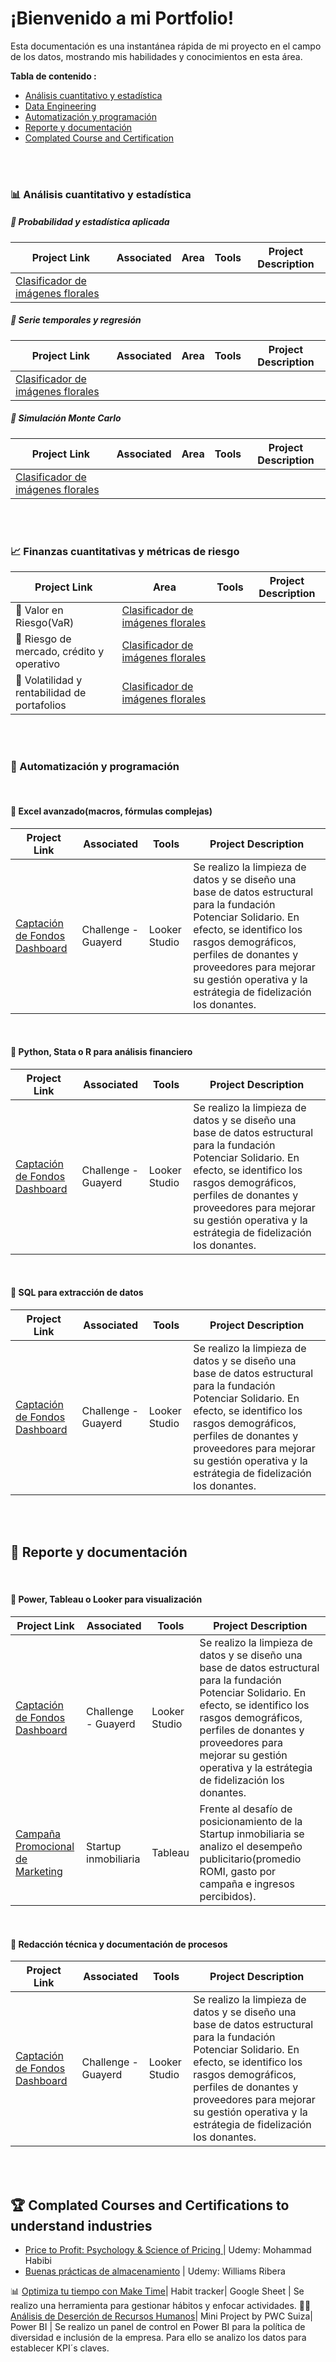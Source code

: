# ¡Bienvenido a mi Portfolio!
Esta documentación es una instantánea rápida de mi proyecto en el campo de los datos, mostrando mis habilidades y conocimientos en esta área.

**Tabla de contenido :**

- [Análisis cuantitativo y estadística](https://github.com/litahu/Lita-s-Project-Portfolio?tab=readme-ov-file#-Análisis-cuantitativo-y-estadística)
- [Data Engineering](https://github.com/litahu/Lita-s-Project-Portfolio?tab=readme-ov-file#-data-engineering)
- [Automatización y programación](https://github.com/litahu/Portfolio?tab=readme-ov-file#-Automatización-y-programación)
- [Reporte y documentación](https://github.com/litahu/Portfolio?tab=readme-ov-file#-Reporte-y-documentación)
- [Complated Course and Certification](https://github.com/litahu/Lita-s-Project-Portfolio?tab=readme-ov-file#-complated-courses-and-certifications-to-understand-industries)


<br>
<br>

### 📊 Análisis cuantitativo y estadística

##### 📂 Probabilidad y estadística aplicada

Project Link | Associated | Area | Tools | Project Description
---|---|---|---|---
|[Clasificador de imágenes florales](https://github.com/litahu/project_2_imagen_clasifier) | |  | 

##### 📂 Serie temporales y regresión

Project Link | Associated | Area | Tools | Project Description
---|---|---|---|---
|[Clasificador de imágenes florales](https://github.com/litahu/project_2_imagen_clasifier) | |  | 

##### 📂 Simulación Monte Carlo

Project Link | Associated | Area | Tools | Project Description
---|---|---|---|---
|[Clasificador de imágenes florales](https://github.com/litahu/project_2_imagen_clasifier) | |  | 

<br>
<br>

### 📈 Finanzas cuantitativas y métricas de riesgo

Project Link | Area | Tools | Project Description
---|---|---|---
📂 Valor en Riesgo(VaR)|[Clasificador de imágenes florales](https://github.com/litahu/project_2_imagen_clasifier) | |  | 
📂 Riesgo de mercado, crédito y operativo|[Clasificador de imágenes florales](https://github.com/litahu/project_2_imagen_clasifier) | |  | 
📂 Volatilidad y rentabilidad de portafolios|[Clasificador de imágenes florales](https://github.com/litahu/project_2_imagen_clasifier) | |  | 

<br>
<br>

### 🧮 Automatización y programación
<br>

#### 📂 Excel avanzado(macros, fórmulas complejas)

Project Link | Associated | Tools | Project Description
---|---|-----|---
[Captación de Fondos Dashboard](https://lookerstudio.google.com/reporting/6b58dee0-5908-49dd-afca-14e78d791e7e)| Challenge - Guayerd| Looker Studio | Se realizo la limpieza de datos y se diseño una base de datos estructural para la fundación Potenciar Solidario. En efecto, se identifico los rasgos demográficos, perfiles de donantes y proveedores para mejorar su gestión operativa y la estrátegia de fidelización los donantes.
<br>

#### 📂 Python, Stata o R para análisis financiero

Project Link | Associated | Tools | Project Description
---|---|-----|---
[Captación de Fondos Dashboard](https://lookerstudio.google.com/reporting/6b58dee0-5908-49dd-afca-14e78d791e7e)| Challenge - Guayerd| Looker Studio | Se realizo la limpieza de datos y se diseño una base de datos estructural para la fundación Potenciar Solidario. En efecto, se identifico los rasgos demográficos, perfiles de donantes y proveedores para mejorar su gestión operativa y la estrátegia de fidelización los donantes.
<br>

#### 📂 SQL para extracción de datos

Project Link | Associated | Tools | Project Description
---|---|-----|---
[Captación de Fondos Dashboard](https://lookerstudio.google.com/reporting/6b58dee0-5908-49dd-afca-14e78d791e7e)| Challenge - Guayerd| Looker Studio | Se realizo la limpieza de datos y se diseño una base de datos estructural para la fundación Potenciar Solidario. En efecto, se identifico los rasgos demográficos, perfiles de donantes y proveedores para mejorar su gestión operativa y la estrátegia de fidelización los donantes.

<br>
<br>

## 📑 Reporte y documentación
<br>

#### 📂 Power, Tableau o Looker para visualización

Project Link | Associated | Tools | Project Description
---|---|-----|---
[Captación de Fondos Dashboard](https://lookerstudio.google.com/reporting/6b58dee0-5908-49dd-afca-14e78d791e7e)| Challenge - Guayerd| Looker Studio | Se realizo la limpieza de datos y se diseño una base de datos estructural para la fundación Potenciar Solidario. En efecto, se identifico los rasgos demográficos, perfiles de donantes y proveedores para mejorar su gestión operativa y la estrátegia de fidelización los donantes.
[Campaña Promocional de Marketing](https://public.tableau.com/shared/44Y5QGR37?:display_count=n&:origin=viz_share_link) | Startup inmobiliaria | Tableau | Frente al desafío de posicionamiento de la Startup inmobiliaria se analizo el desempeño publicitario(promedio ROMI, gasto por campaña e ingresos percibidos).
<br>

#### 📂 Redacción técnica y documentación de procesos

Project Link | Associated | Tools | Project Description
---|---|-----|---
[Captación de Fondos Dashboard](https://lookerstudio.google.com/reporting/6b58dee0-5908-49dd-afca-14e78d791e7e)| Challenge - Guayerd| Looker Studio | Se realizo la limpieza de datos y se diseño una base de datos estructural para la fundación Potenciar Solidario. En efecto, se identifico los rasgos demográficos, perfiles de donantes y proveedores para mejorar su gestión operativa y la estrátegia de fidelización los donantes.

<br>
<br>

## 🏆 Complated Courses and Certifications to understand industries

- [Price to Profit: Psychology & Science of Pricing ](https://drive.google.com/file/d/13NX-7SkD7PJKcrqq2uWfs3atFIdf8W0I/view?usp=sharing) | Udemy: Mohammad Habibi
- [Buenas prácticas de almacenamiento](https://drive.google.com/file/d/1YxPG5G9NMuU5tjnbi4QHh7pY67Yt193g/view?usp=sharing) | Udemy: Williams Ribera






📊 [Optimiza tu tiempo con Make Time](https://github.com/litahu/Productivity/tree/main)| Habit tracker| Google Sheet | Se realizo una herramienta para gestionar hábitos y enfocar actividades. 
👩‍🔧 [Análisis de Deserción de Recursos Humanos](https://github.com/litahu/project_pwc/blob/main/README.md)| Mini Project by PWC Suiza| Power BI | Se realizo un panel de control en Power BI para la política de diversidad e inclusión de la empresa. Para ello se analizo los datos para establecer KPI´s claves. 








